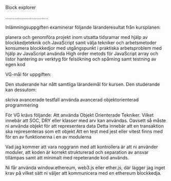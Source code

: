 Block explorer

…………………………...

Inlämningsuppgiften examinerar följande läranderesultat från kursplanen:

planera och genomföra projekt inom utsatta tidsramar med hjälp av blockkedjeteknik och JavaScript samt välja tekniker och arbetsmetoder
konsumera blockkedjor med utgångspunkt i praktiska arbetsproblem med hjälp av JavaScript
använda High order metods för JavaScript array och listor
hantering av verktyg för felsökning och spårning samt testning av egen kod

VG-mål för uppgiften:

Den studerande har nått samtliga lärandemål för kursen. Den studerande kan dessutom:

skriva avancerade testfall
använda avancerad objektorienterad programmering

För VG krävs följande:
Att använda Objekt Orienterade Tekniker.
Vilket innebär att SOC, DRY eller klasser med arv kan användas.
Oavsett så måste ni använda objekt för att representera data
Detta innebär att en transaktion ska representeras som ett objekt
Att en test med jest eller vitest finns med för en av funktionerna i en av modulerna

Vad jag kommer att vara noggrann med att kontrollera är att ni använder moduler, att koden är korrekt strukturerad och separation av ansvar tillämpas samt att minimalt med repeterande kod används.

Ni får använda window.ethereum, web3.js eller ether.js, där lägger jag inget krav på vilket sätt ni väljer att kommunicera med en ethereum blockkedja.
